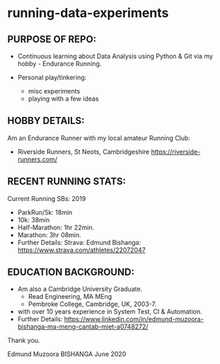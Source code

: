 # running-data-experiments
## PURPOSE OF REPO:
* Continuous learning about Data Analysis using Python & Git 
  via my hobby - Endurance Running.

* Personal play/tinkering:
  * misc experiments
  * playing with a few ideas

## HOBBY DETAILS:
Am an Endurance Runner with my local amateur Running Club:
* Riverside Runners, St Neots, Cambridgeshire
  https://riverside-runners.com/

## RECENT RUNNING STATS:
Current Running SBs: 2019
* ParkRun/5k:          18min
* 10k:                 38min
* Half-Marathon:       1hr 22min.
* Marathon:            3hr 08min.
* Further Details: Strava: 
  Edmund Bishanga: https://www.strava.com/athletes/22072047

## EDUCATION BACKGROUND:
* Am also a Cambridge University Graduate.
  * Read Engineering, MA MEng 
  * Pembroke College, Cambridge, UK, 2003-7.
* with over 10 years experience in System Test, CI & Automation.
* Further Details: https://www.linkedin.com/in/edmund-muzoora-bishanga-ma-meng-cantab-miet-a0748272/

Thank you.

Edmund Muzoora BISHANGA
June 2020
